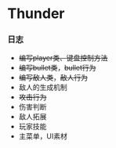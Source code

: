 # Thunder

### 日志

- ~~编写player类、键盘控制方法~~
- ~~编写bullet类~~，~~bullet行为~~
- ~~编写敌人类~~，~~敌人行为~~
- 敌人的生成机制
- ~~攻击行为~~
- 伤害判断
- 敌人拓展
- 玩家技能
- 主菜单，UI素材

